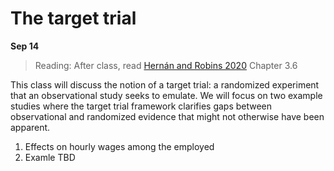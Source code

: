 
# The target trial

**Sep 14**

> Reading: After class, read [Hernán and Robins 2020](https://www.hsph.harvard.edu/miguel-hernan/causal-inference-book/) Chapter 3.6

This class will discuss the notion of a target trial: a randomized experiment that an observational study seeks to emulate. We will focus on two example studies where the target trial framework clarifies gaps between observational and randomized evidence that might not otherwise have been apparent.

1. Effects on hourly wages among the employed
2. Examle TBD
